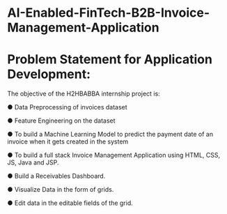 # AI-Enabled-FinTech-B2B-Invoice-Management-Application

# Problem Statement for Application Development:
The objective of the H2HBABBA internship project is:

● Data Preprocessing of invoices dataset

● Feature Engineering on the dataset

● To build a Machine Learning Model to predict the payment date of an invoice when it
gets created in the system

● To build a full stack Invoice Management Application using HTML, CSS, JS, Java and JSP.

● Build a Receivables Dashboard.

● Visualize Data in the form of grids.

● Edit data in the editable fields of the grid.
